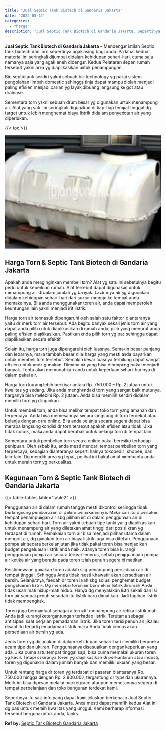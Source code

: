 ```yaml
---
title: "Jual Septic Tank Biotech di Gandaria Jakarta"
date: "2024-05-19"
categories: 
  - "harga"
description: "Jual Septic Tank Biotech di Gandaria Jakarta. Sepertinya itu saja info yang dapat kami jelaskan berkenaan Jual Septic Tank Biotech di Gandaria Jakarta. Anda..."
---
```


**Jual Septic Tank Biotech di Gandaria Jakarta** – Mendengar istilah Septic tank biotech dan torn sepertinya agak asing bagi anda. Padahal kedua material ini seringkali dijumpai didalam kehidupan sehari-hari, cuma saja namanya saja yang agak aneh didengar. Kedua Pelataran depan rumah tersebut yakni area yg diaplikasikan untuk penampungan.

Bio septictank sendiri yakni sebuah bio technology yg pakai sistem pengolahan limbah domestic sehingga tinja dapat mampu diolah menjadi paling efisien menjadi carian yg layak dibuang langsung ke got atau drainase.

Sementara torn yakni sebuah drum besar yg digunakan untuk menampung air. Alat yang satu ini seringkali digunakan di tiap-tiap tempat tinggal dg target untuk lebih menghemat biaya listrik didalam penyedotan air yang diperlukan.

{{< toc >}}

![Jual Septic Tank Biotech di Gandaria Jakarta](/images/jual-bio-septictank-46.png)

## Harga Torn & Septic Tank Biotech di Gandaria Jakarta

Apakah anda menginginkan membeli torn? Alat yg satu ini sebetulnya begitu perlu untuk keperluan rumah. Alat tersebut dapat digunakan untuk menampung air di dalam jumlah yg banyak. Lazimnya air yg digunakan didalam kehidupan sehari-hari dari sumur menuju ke tempat anda memakainya. Bila anda menggunakan toren air, anda dapat memperoleh keuntungan lain yakni menjadi irit listrik.

Harga torn air termasuk dipengaruhi oleh salah satu faktor, diantaranya yaitu dr merk torn air tersebut. Ada begitu banyak sekali jenis torn air yang dapat anda pilih untuk diaplikasikan di rumah anda, pilih yang menurut anda paling efisien diaplikasikan. Pastikan anda pilih torn yg pas sehingga dapat diaplikasikan secara efektif.

Selain itu, harga torn juga dipengaruhi oleh luasnya. Semakin besar panjang dan lebarnya, maka tambah besar nilai harga yang mesti anda bayarkan untuk membeli torn tersebut. Semakin besar luasnya terhitung dapat sangat efisien untuk anda gunakan. Dimana air yang bisa ditampung bakal menjadi banyak. Tentu akan memudahkan anda untuk keperluan sehari-harinya di dalam pakai air.

Harga torn kurang lebih berkisar antara Rp. 750.000 – Rp. 2 jutaan untuk kwalitas yg sedang. Jika anda menghendaki torn yang sangat baik mutunya, harganya bisa melebihi Rp. 2 jutaan. Anda bisa memilih sendiri didalam memilih torn yg diinginkan.

Untuk membeli torn, anda bisa melihat tempat toko torn yang amanah dan terpercaya. Anda bisa memesannya secara langsung di toko terdekat atau belanja dengan cara online. Bila anda belanja secara segera dapat bisa meraba langsung kondisi dr torn tersebut apakah efisien atau tidak. Jika tidak cocok, maka anda dapat berubah untuk belanja torn di tempat lain.

Sementara untuk pembelian torn secara online bakal beresiko terhadap penipuan. Oleh sebab itu, anda mesti mencari tempat pembelian torn yang terpercaya, sebagian diantaranya seperti halnya tokopedia, shopee, dan lain-lain. Dg memilih area yg tepat, perihal ini bakal amat membantu anda untuk meraih torn yg berkualitas.

## Kegunaan Torn & Septic Tank Biotech di Gandaria Jakarta

{{< table-tables table="table2" >}}

Penggunaan air di dalam rumah tangga mesti dikontrol sehingga tidak berlangsung pemborosan di dalam pemakaiannya. Maka dari itu diperlukan tempat penampungan air sbg pilihan irit di dalam penggunaan air di kehidupan sehari-hari. Torn air yakni sebuah tipe tanki yang diaplikasikan untuk menampung air yang diletakan amat tinggi dari posisi kran yg terdapat di rumah. Pemakaian torn air bisa menjadi pilihan utama dalam mengirit air, dg gunakan torn air biaya listrik juga bisa ditekan. Penggunaan pompa air secara berkelanjutan jika tidak pakai toren bisa menjadikan budget pengeluaran listrik anda naik. Adanya toren bisa kurangi penggunaan pompa air secara terus-menerus, sebab pengguanaan pompa air ketika air yang berada pada toren telah penuh segera di matikan.

Keistimewaan gunakan toren adalah sbg penampung persediaan air di tempat tinggal. Sehingga Anda tidak mesti khawatir akan persediaan air bersih. Selanjutnya, faedah dr toren ialah sbg solusi penghemat budget pengeluaran listrik. Dg memakai toren air bermakna listrik dirumah Anda tidak usah mati hidup-mati hidup. Hanya dg menyalakan listri sekali dan isi torn air sampai penuh sesudah itu listrik baru dimatikan. Jadi tagihan listrik tidak membengkak.

Toren juga bermanfaat sebagai alternatif menampung air ketika listrik mati. Anda jadi kurangi ketergantungan terhadap listrik. Terutama sebagai antisipasi saat berjalan pemadaman listrik. Jika toren terisi penuh air jikalau disaat itu terjadi pemadaman listrik maka Anda tidak cemas akan persediaan air bersih yg ada.

Jenis toren yg digunakan di dalam kehidupan sehari-hari memiliki beraneka acam tipe dan ukuran. Penggunaanya disesuaikan dengan keperluan yang ada. Jika cuma satu tempat tinggal saja, bisa cuma memakai ukuran toren yg kecil. Tetapi sekiranya toren yg diaplikasikan di perkantoran atau industi, toren yg digunakan dalam jumlah banyak dan memiliki ukuran yang besar.

Untuk rentang harga dr toren yg terdapat di pasaran diantaranya Rp. 750.000 hingga dengan Rp. 2.800.000, tergantung dr type dan ukurannya. Merk ini bisa dipesan melalui marketplace ataupun memesannya segera di tempat perbelanjaan dan toko bangunan terdekat kami.

Sepertinya itu saja info yang dapat kami jelaskan berkenaan Jual Septic Tank Biotech di Gandaria Jakarta. Anda mesti dapat memilih kedua Alat ini dg pas untuk meraih kwalitas yang unggul. Kami berharap informasi tersebut berguna untuk anda, tanks.

**Ref by:** [Septic Tank Biotech Gandaria Jakarta](https://id.wikipedia.org/wiki/Septic)
